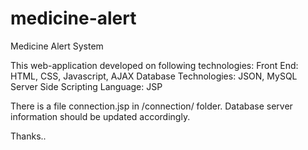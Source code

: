 # medicine-alert
Medicine Alert System

This web-application developed on following technologies:
Front End: HTML, CSS, Javascript, AJAX
Database Technologies: JSON, MySQL
Server Side Scripting Language: JSP

There is a file connection.jsp in /connection/ folder.
Database server information should be updated accordingly.


Thanks.. 
